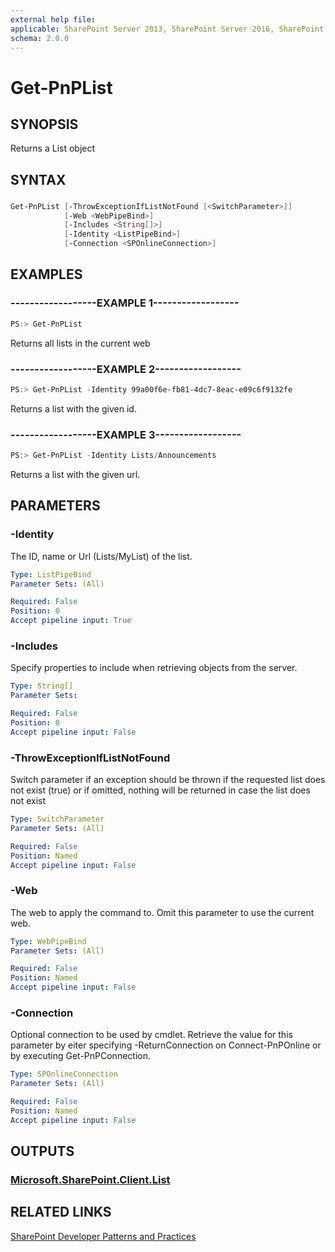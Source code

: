 ```yaml
---
external help file:
applicable: SharePoint Server 2013, SharePoint Server 2016, SharePoint Online
schema: 2.0.0
---
```

# Get-PnPList

## SYNOPSIS
Returns a List object

## SYNTAX 

### 
```powershell
Get-PnPList [-ThrowExceptionIfListNotFound [<SwitchParameter>]]
            [-Web <WebPipeBind>]
            [-Includes <String[]>]
            [-Identity <ListPipeBind>]
            [-Connection <SPOnlineConnection>]
```

## EXAMPLES

### ------------------EXAMPLE 1------------------
```powershell
PS:> Get-PnPList
```

Returns all lists in the current web

### ------------------EXAMPLE 2------------------
```powershell
PS:> Get-PnPList -Identity 99a00f6e-fb81-4dc7-8eac-e09c6f9132fe
```

Returns a list with the given id.

### ------------------EXAMPLE 3------------------
```powershell
PS:> Get-PnPList -Identity Lists/Announcements
```

Returns a list with the given url.

## PARAMETERS

### -Identity
The ID, name or Url (Lists/MyList) of the list.

```yaml
Type: ListPipeBind
Parameter Sets: (All)

Required: False
Position: 0
Accept pipeline input: True
```

### -Includes
Specify properties to include when retrieving objects from the server.

```yaml
Type: String[]
Parameter Sets: 

Required: False
Position: 0
Accept pipeline input: False
```

### -ThrowExceptionIfListNotFound
Switch parameter if an exception should be thrown if the requested list does not exist (true) or if omitted, nothing will be returned in case the list does not exist

```yaml
Type: SwitchParameter
Parameter Sets: (All)

Required: False
Position: Named
Accept pipeline input: False
```

### -Web
The web to apply the command to. Omit this parameter to use the current web.

```yaml
Type: WebPipeBind
Parameter Sets: (All)

Required: False
Position: Named
Accept pipeline input: False
```

### -Connection
Optional connection to be used by cmdlet. Retrieve the value for this parameter by eiter specifying -ReturnConnection on Connect-PnPOnline or by executing Get-PnPConnection.

```yaml
Type: SPOnlineConnection
Parameter Sets: (All)

Required: False
Position: Named
Accept pipeline input: False
```

## OUTPUTS

### [Microsoft.SharePoint.Client.List](https://msdn.microsoft.com/en-us/library/microsoft.sharepoint.client.list.aspx)

## RELATED LINKS

[SharePoint Developer Patterns and Practices](http://aka.ms/sppnp)